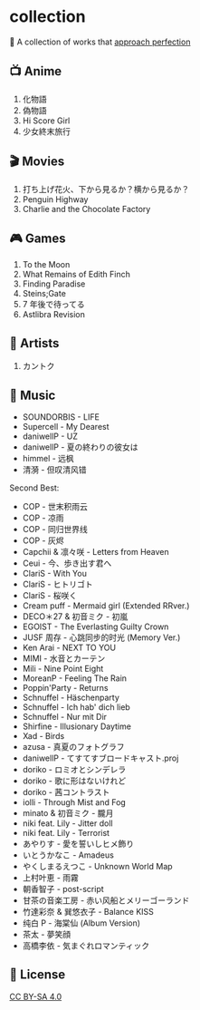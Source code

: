 # collection

🌟 A collection of works that [approach perfection](criteria/README.md)

## 📺 Anime

1. 化物語
2. 偽物語
3. Hi Score Girl
4. 少女終末旅行

## 🎬 Movies

1. 打ち上げ花火、下から見るか？横から見るか？
2. Penguin Highway
3. Charlie and the Chocolate Factory

## 🎮 Games

1. To the Moon
2. What Remains of Edith Finch
3. Finding Paradise
4. Steins;Gate
5. 7 年後で待ってる
6. Astlibra Revision

## 🎨 Artists

1. カントク

## 🎵 Music

- SOUNDORBIS - LIFE
- Supercell - My Dearest
- daniwellP - UZ
- daniwellP - 夏の終わりの彼女は
- himmel - 远枫
- 清漪 - 但叹清风错

Second Best:

- COP - 世末积雨云
- COP - 凉雨
- COP - 同归世界线
- COP - 灰烬
- Capchii & 凛々咲 - Letters from Heaven
- Ceui - 今、歩き出す君へ
- ClariS - With You
- ClariS - ヒトリゴト
- ClariS - 桜咲く
- Cream puff - Mermaid girl (Extended RRver.)
- DECO＊27 & 初音ミク - 初嵐
- EGOIST - The Everlasting Guilty Crown
- JUSF 周存 - 心跳同步的时光 (Memory Ver.)
- Ken Arai - NEXT TO YOU
- MIMI - 水音とカーテン
- Mili - Nine Point Eight
- MoreanP - Feeling The Rain
- Poppin'Party - Returns
- Schnuffel - Häschenparty
- Schnuffel - Ich hab' dich lieb
- Schnuffel - Nur mit Dir
- Shirfine - Illusionary Daytime
- Xad - Birds
- azusa - 真夏のフォトグラフ
- daniwellP - てすてすブロードキャスト.proj
- doriko - ロミオとシンデレラ
- doriko - 歌に形はないけれど
- doriko - 茜コントラスト
- iolli - Through Mist and Fog
- minato & 初音ミク - 朧月
- niki feat. Lily - Jitter doll
- niki feat. Lily - Terrorist
- あやりす - 愛を誓いしヒメ飾り
- いとうかなこ - Amadeus
- やくしまるえつこ - Unknown World Map
- 上村叶恵 - 雨霧
- 朝香智子 - post-script
- 甘茶の音楽工房 - 赤い风船とメリーゴーランド
- 竹達彩奈 & 巽悠衣子 - Balance KISS
- 纯白 P - 海棠仙 (Album Version)
- 茶太 - 夢笑顔
- 高橋李依 - 気まぐれロマンティック

## 📄 License

[CC BY-SA 4.0](LICENSE)
